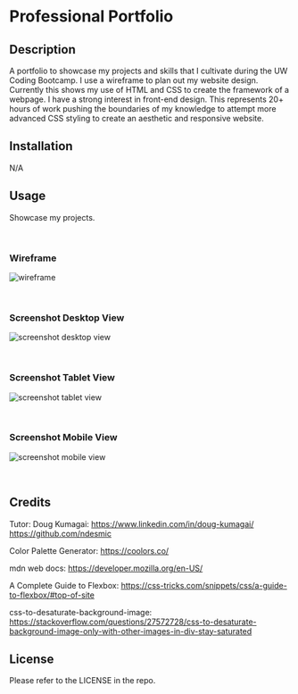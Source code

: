 # Professional Portfolio

## Description

A portfolio to showcase my projects and skills that I cultivate during the UW Coding Bootcamp. I use a wireframe to plan out my website design. Currently this shows my use of HTML and CSS to create the framework of a webpage. I have a strong interest in front-end design. This represents 20+ hours of work pushing the boundaries of my knowledge to attempt more advanced CSS styling to create an aesthetic and responsive website.


## Installation

N/A


## Usage

Showcase my projects.

<br />

### Wireframe
![wireframe](assets/images/wireframe.png)

<br />

### Screenshot Desktop View
![screenshot desktop view](assets/images/screenshot-desktop-view.png)

<br />

### Screenshot Tablet View
![screenshot tablet view](assets/images/screenshot-tablet-view.png)

<br />

### Screenshot Mobile View
![screenshot mobile view](assets/images/screenshot-mobile-view.png)

<br />


## Credits

Tutor: Doug Kumagai:
https://www.linkedin.com/in/doug-kumagai/
https://github.com/ndesmic

Color Palette Generator: https://coolors.co/

mdn web docs: https://developer.mozilla.org/en-US/

A Complete Guide to Flexbox: https://css-tricks.com/snippets/css/a-guide-to-flexbox/#top-of-site

css-to-desaturate-background-image: https://stackoverflow.com/questions/27572728/css-to-desaturate-background-image-only-with-other-images-in-div-stay-saturated


## License

Please refer to the LICENSE in the repo.